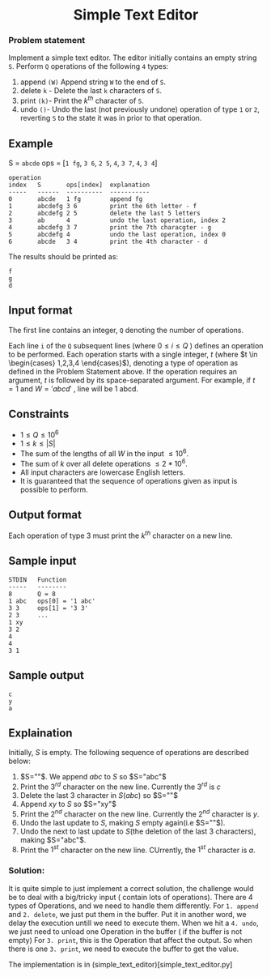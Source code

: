 <h1 align="center"> Simple Text Editor </h1>

### Problem statement

Implement a simple text editor. The editor initially contains an empty string `S`. Perform `Q` operations of the following `4` types:

1. append `(W)` Append string `W` to the end of `S`.
2. delete `k` - Delete the last `k` characters of `S`.
3. print `(k)`- Print the $k^{th}$ character of `S`.
4. undo `()`- Undo the last (not previously undone) operation of type `1` or `2`, reverting `S` to the state it was in prior to that operation. 

## Example
S = `abcde`
ops = [`1 fg`, `3 6`, `2 5`, `4`, `3 7`, `4`, `3 4`]

```
operation
index   S       ops[index]  explanation
-----   ------  ----------  -----------
0       abcde   1 fg        append fg
1       abcdefg 3 6         print the 6th letter - f
2       abcdefg 2 5         delete the last 5 letters
3       ab      4           undo the last operation, index 2
4       abcdefg 3 7         print the 7th characgter - g
5       abcdefg 4           undo the last operation, index 0
6       abcde   3 4         print the 4th character - d
```

The results should be printed as:
```
f
g
d
```

## Input format
The first line contains an integer, `Q` denoting the number of operations.

Each line `i` of the `Q` subsequent lines (where $0 \le i \le Q$ ) defines an operation to be performed. Each operation starts with a single integer, $t$ (where $t \in \begin{cases} 1,2,3,4 \end{cases}$), denoting a type of operation as defined in the Problem Statement above. If the operation requires an argument, $t$ is followed by its space-separated argument. For example, if $t=1$  and $W='abcd'$ , line  will be 1 abcd.

## Constraints
- $1 \le Q \le 10^6$
- $1 \le k \le |S|$
- The sum of the lengths of all $W$ in the input $\le 10^6$.
- The sum of $k$  over all delete operations $\le 2*10^6$.
- All input characters are lowercase English letters.
- It is guaranteed that the sequence of operations given as input is possible to perform.

## Output format
Each operation of type $3$ must print the $k^{th}$ character on a new line.

## Sample input

```
STDIN   Function
-----   --------
8       Q = 8
1 abc   ops[0] = '1 abc'
3 3     ops[1] = '3 3'
2 3     ...
1 xy
3 2
4 
4 
3 1
```

## Sample output
```
c
y
a
```

## Explaination
Initially, $S$ is empty. The following sequence of  operations are described below:

1. $S=""$. We append $abc$ to $S$ so $S="abc"$
2. Print the $3^{rd}$ character on the new line. Currently the $3^{rd}$ is $c$
3. Delete the last $3$ character in $S(abc)$ so $S=""$
4. Append $xy$ to $S$ so $S="xy"$
5. Print the $2^{nd}$ character on the new line. Currently the $2^{nd}$ character is $y$.
6. Undo the last update to $S$, making $S$ empty again(i.e $S=""$).
7. Undo the next to last update to $S$(the deletion of the last $3$ characters), making $S="abc"$.
8. Print the $1^{st}$ character on the new line. CUrrently, the $1^{st}$ character is $a$.

### Solution:
It is quite simple to just implement a correct solution, the challenge would be to deal with a big/tricky input ( contain lots of operations).
There are 4 types of Operations, and we need to handle them differently.
For `1. append` and `2. delete`, we just put them in the buffer. Put it in another word, we delay the execution untill we need to execute them.
When we hit a `4. undo`, we just need to unload one Operation in the buffer ( if the buffer is not empty)
For `3. print`, this is the Operation that affect the output. So when there is one `3. print`, we need to execute the buffer to get the value. 

The implementation is in (simple_text_editor)[simple_text_editor.py]


